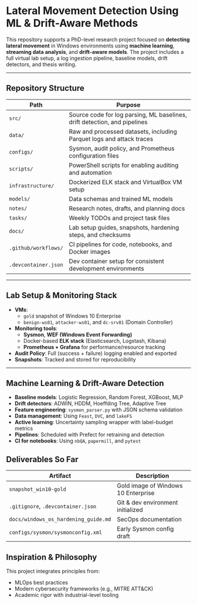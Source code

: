 # Lateral Movement Detection Using ML & Drift-Aware Methods

This repository supports a PhD-level research project focused on **detecting lateral movement** in Windows environments using **machine learning**, **streaming data analysis**, and **drift-aware models**. The project includes a full virtual lab setup, a log ingestion pipeline, baseline models, drift detectors, and thesis writing.

---

## Repository Structure

| Path                      | Purpose |
|---------------------------|---------|
| `src/`                    | Source code for log parsing, ML baselines, drift detection, and pipelines |
| `data/`                   | Raw and processed datasets, including Parquet logs and attack traces |
| `configs/`                | Sysmon, audit policy, and Prometheus configuration files |
| `scripts/`                | PowerShell scripts for enabling auditing and automation |
| `infrastructure/`         | Dockerized ELK stack and VirtualBox VM setup |
| `models/`                 | Data schemas and trained ML models |
| `notes/`                  | Research notes, drafts, and planning docs |
| `tasks/`                  | Weekly TODOs and project task files |
| `docs/`                   | Lab setup guides, snapshots, hardening steps, and checksums |
| `.github/workflows/`      | CI pipelines for code, notebooks, and Docker images |
| `.devcontainer.json`      | Dev container setup for consistent development environments |

---

## Lab Setup & Monitoring Stack

- **VMs**:
  - `gold` snapshot of Windows 10 Enterprise
  - `benign-ws01`, `attacker-ws01`, and `dc-srv01` (Domain Controller)
- **Monitoring tools**:
  - **Sysmon**, **WEF (Windows Event Forwarding)**
  - Docker-based **ELK stack** (Elasticsearch, Logstash, Kibana)
  - **Prometheus + Grafana** for performance/resource tracking
- **Audit Policy**: Full (success + failure) logging enabled and exported
- **Snapshots**: Tracked and stored for reproducibility

---

## Machine Learning & Drift-Aware Detection

- **Baseline models**: Logistic Regression, Random Forest, XGBoost, MLP
- **Drift detectors**: ADWIN, HDDM, Hoeffding Tree, Adaptive Tree
- **Feature engineering**: `sysmon_parser.py` with JSON schema validation
- **Data management**: Using `Feast`, `DVC`, and `lakeFS`
- **Active learning**: Uncertainty sampling wrapper with label-budget metrics
- **Pipelines**: Scheduled with Prefect for retraining and detection
- **CI for notebooks**: Using `nbQA`, `papermill`, and `pytest`


## Deliverables So Far

| Artifact | Description |
|----------|-------------|
| `snapshot_win10-gold` | Gold image of Windows 10 Enterprise |
| `.gitignore`, `.devcontainer.json` | Git & dev environment initialized |
| `docs/windows_os_hardening_guide.md` | SecOps documentation |
| `configs/sysmon/sysmonconfig.xml` | Early Sysmon config draft |


## Inspiration & Philosophy

This project integrates principles from:
- MLOps best practices
- Modern cybersecurity frameworks (e.g., MITRE ATT&CK)
- Academic rigor with industrial-level tooling
